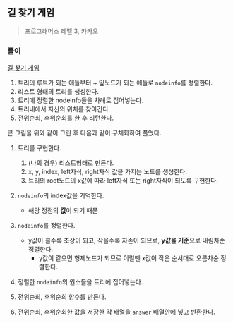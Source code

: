 ## 길 찾기 게임

> 프로그래머스 레벨 3, 카카오

### 풀이

[길 찾기 게임](https://programmers.co.kr/learn/courses/30/lessons/42892)

1. 트리의 루트가 되는 애들부터 ~ 잎노드가 되는 애들로 `nodeinfo`를 정렬한다.
2. 리스트 형태의 트리를 생성한다.
3. 트리에 정렬한 nodeinfo들을 차례로 집어넣는다.
4. 트리내에서 자신의 위치를 찾아간다.
5. 전위순회, 후위순회를 한 후 리턴한다.

큰 그림을 위와 같이 그린 후 다음과 같이 구체화하여 풀었다.

1. 트리를 구현한다.

   1. (나의 경우) 리스트형태로 만든다.
   2. x, y, index, left자식, right자식 값을 가지는 노드를 생성한다.
   3. 트리의 root노드의 x값에 따라 left자식 또는 right자식이 되도록 구현한다.

2. `nodeinfo`의 index값을 기억한다.

   - 해당 정점의 **값**이 되기 때문

3. `nodeinfo`를 정렬한다.

   - y값이 클수록 조상이 되고, 작을수록 자손이 되므로, **y값을 기준**으로 내림차순 정렬한다.
     - y값이 같으면 형제노드가 되므로 이럴땐 x값이 작은 순서대로 오름차순 정렬한다.

4. 정렬한 `nodeinfo`의 원소들을 트리에 집어넣는다.

5. 전위순회, 후위순회 함수를 만든다.

6. 전위순회, 후위순회한 값을 저장한 각 배열을 `answer` 배열안에 넣고 반환한다.
